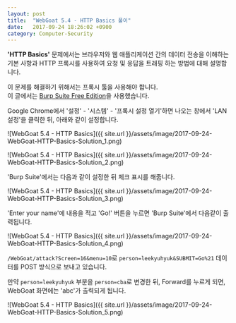 ```yaml
---
layout: post
title:  "WebGoat 5.4 - HTTP Basics 풀이"
date:   2017-09-24 18:26:02 +0900
category: Computer-Security
---
```


**'HTTP Basics'** 문제에서는 브라우저와 웹 애플리케이션 간의 데이터 전송을 이해하는 기본 사항과 HTTP 프록시를 사용하여 요청 및 응답을 트래핑 하는 방법에 대해 설명합니다.

이 문제를 해결하기 위해서는 프록시 툴을 사용해야 합니다.  
이 글에서는 [Burp Suite Free Edition](https://portswigger.net/burp/freedownload)을 사용했습니다.

Google Chrome에서 '설정' - '시스템' - '프록시 설정 열기'하면 나오는 창에서 'LAN 설정'을 클릭한 뒤, 아래와 같이 설정합니다.

![WebGoat 5.4 - HTTP Basics]({{ site.url }}/assets/image/2017-09-24-WebGoat-HTTP-Basics-Solution_1.png)

![WebGoat 5.4 - HTTP Basics]({{ site.url }}/assets/image/2017-09-24-WebGoat-HTTP-Basics-Solution_2.png)

'Burp Suite'에서는 다음과 같이 설정한 뒤 체크 표시를 해줍니다.

![WebGoat 5.4 - HTTP Basics]({{ site.url }}/assets/image/2017-09-24-WebGoat-HTTP-Basics-Solution_3.png)

'Enter your name'에 내용을 적고 'Go!' 버튼을 누르면 'Burp Suite'에서 다음같이 출력됩니다.

![WebGoat 5.4 - HTTP Basics]({{ site.url }}/assets/image/2017-09-24-WebGoat-HTTP-Basics-Solution_4.png)

`/WebGoat/attack?Screen=16&menu=10`로  `person=leekyuhyuk&SUBMIT=Go%21` 데이터를 POST 방식으로 보내고 있습니다.

만약 `person=leekyuhyuk` 부분을 `person=cba`로 변경한 뒤, Forward를 누르게 되면, WebGoat 화면에는 'abc'가 출력되게 됩니다.

![WebGoat 5.4 - HTTP Basics]({{ site.url }}/assets/image/2017-09-24-WebGoat-HTTP-Basics-Solution_5.png)
